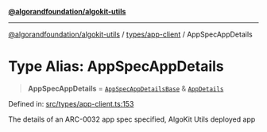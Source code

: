 [**@algorandfoundation/algokit-utils**](../../../README.md)

***

[@algorandfoundation/algokit-utils](../../../README.md) / [types/app-client](../README.md) / AppSpecAppDetails

# Type Alias: AppSpecAppDetails

> **AppSpecAppDetails** = [`AppSpecAppDetailsBase`](AppSpecAppDetailsBase.md) & [`AppDetails`](AppDetails.md)

Defined in: [src/types/app-client.ts:153](https://github.com/algorandfoundation/algokit-utils-ts/blob/main/src/types/app-client.ts#L153)

The details of an ARC-0032 app spec specified, AlgoKit Utils deployed app

